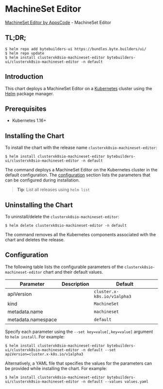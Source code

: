 # MachineSet Editor

[MachineSet Editor by AppsCode](https://byte.builders) - MachineSet Editor

## TL;DR;

```console
$ helm repo add bytebuilders-ui https://bundles.byte.builders/ui/
$ helm repo update
$ helm install clusterxk8sio-machineset-editor bytebuilders-ui/clusterxk8sio-machineset-editor -n default
```

## Introduction

This chart deploys a MachineSet Editor on a [Kubernetes](http://kubernetes.io) cluster using the [Helm](https://helm.sh) package manager.

## Prerequisites

- Kubernetes 1.16+

## Installing the Chart

To install the chart with the release name `clusterxk8sio-machineset-editor`:

```console
$ helm install clusterxk8sio-machineset-editor bytebuilders-ui/clusterxk8sio-machineset-editor -n default
```

The command deploys a MachineSet Editor on the Kubernetes cluster in the default configuration. The [configuration](#configuration) section lists the parameters that can be configured during installation.

> **Tip**: List all releases using `helm list`

## Uninstalling the Chart

To uninstall/delete the `clusterxk8sio-machineset-editor`:

```console
$ helm delete clusterxk8sio-machineset-editor -n default
```

The command removes all the Kubernetes components associated with the chart and deletes the release.

## Configuration

The following table lists the configurable parameters of the `clusterxk8sio-machineset-editor` chart and their default values.

|     Parameter      | Description |                Default                 |
|--------------------|-------------|----------------------------------------|
| apiVersion         |             | <code>cluster.x-k8s.io/v1alpha3</code> |
| kind               |             | <code>MachineSet</code>                |
| metadata.name      |             | <code>machineset</code>                |
| metadata.namespace |             | <code>default</code>                   |


Specify each parameter using the `--set key=value[,key=value]` argument to `helm install`. For example:

```console
$ helm install clusterxk8sio-machineset-editor bytebuilders-ui/clusterxk8sio-machineset-editor -n default --set apiVersion=cluster.x-k8s.io/v1alpha3
```

Alternatively, a YAML file that specifies the values for the parameters can be provided while
installing the chart. For example:

```console
$ helm install clusterxk8sio-machineset-editor bytebuilders-ui/clusterxk8sio-machineset-editor -n default --values values.yaml
```
